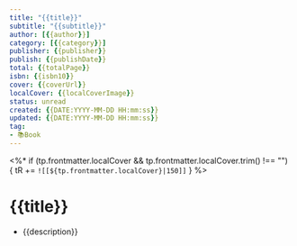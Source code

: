 ```yaml
---
title: "{{title}}"
subtitle: "{{subtitle}}"
author: [{{author}}]
category: [{{category}}]
publisher: {{publisher}}
publish: {{publishDate}}
total: {{totalPage}}
isbn: {{isbn10}}
cover: {{coverUrl}}
localCover: {{localCoverImage}}
status: unread
created: {{DATE:YYYY-MM-DD HH:mm:ss}}
updated: {{DATE:YYYY-MM-DD HH:mm:ss}}
tag: 
- 📚Book
---
```


<%* if (tp.frontmatter.localCover && tp.frontmatter.localCover.trim() !== "") { tR += `![[${tp.frontmatter.localCover}|150]]` } %>
# {{title}}
- {{description}}